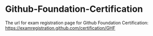 # Github-Foundation-Certification

The url for exam registration page for Github Foundation Certification: https://examregistration.github.com/certification/GHF
